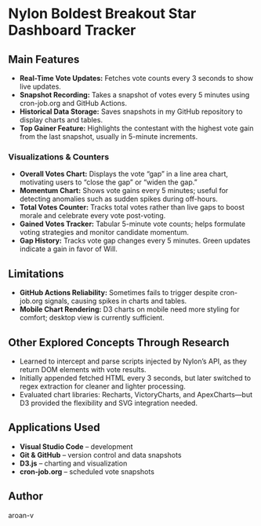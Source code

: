# Nylon Boldest Breakout Star Dashboard Tracker

## Main Features

- **Real-Time Vote Updates:** Fetches vote counts every 3 seconds to show live updates.
- **Snapshot Recording:** Takes a snapshot of votes every 5 minutes using cron-job.org and GitHub Actions.
- **Historical Data Storage:** Saves snapshots in my GitHub repository to display charts and tables.
- **Top Gainer Feature:** Highlights the contestant with the highest vote gain from the last snapshot, usually in 5-minute increments.

### Visualizations & Counters

- **Overall Votes Chart:** Displays the vote “gap” in a line area chart, motivating users to “close the gap” or “widen the gap.”
- **Momentum Chart:** Shows vote gains every 5 minutes; useful for detecting anomalies such as sudden spikes during off-hours.
- **Total Votes Counter:** Tracks total votes rather than live gaps to boost morale and celebrate every vote post-voting.
- **Gained Votes Tracker:** Tabular 5-minute vote counts; helps formulate voting strategies and monitor candidate momentum.
- **Gap History:** Tracks vote gap changes every 5 minutes. Green updates indicate a gain in favor of Will.

## Limitations

- **GitHub Actions Reliability:** Sometimes fails to trigger despite cron-job.org signals, causing spikes in charts and tables.
- **Mobile Chart Rendering:** D3 charts on mobile need more styling for comfort; desktop view is currently sufficient.

## Other Explored Concepts Through Research

- Learned to intercept and parse scripts injected by Nylon’s API, as they return DOM elements with vote results.
- Initially appended fetched HTML every 3 seconds, but later switched to regex extraction for cleaner and lighter processing.
- Evaluated chart libraries: Recharts, VictoryCharts, and ApexCharts—but D3 provided the flexibility and SVG integration needed.

## Applications Used

- **Visual Studio Code** – development
- **Git & GitHub** – version control and data snapshots
- **D3.js** – charting and visualization
- **cron-job.org** – scheduled vote snapshots

## Author

aroan-v
